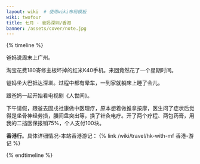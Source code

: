 ```yaml
---
layout: wiki  # 使用wiki布局模板
wiki: twofour
title: 七月 - 爸妈深圳/香港
banner: /assets/cover/note.jpg
--- 
```


{% timeline %}

<!-- node 2024.7.18 -->
爸妈说周末上广州。
<!-- node 2024.7.22 -->
淘宝花费180寄修主板坏掉的红米K40手机。来回竟然花了一个星期时间。 
<!-- node 2024.7.24 -->
爸妈坐大巴抵达深圳。过程中都有晕车，一到家就躺床上睡了会儿。
<!-- node 2024.7.25 -->
跟爸妈一起开始看电视剧《人世间》。
<!-- node 2024.7.26 -->
下午请假，跟爸去固戍社康做中医理疗，原本想着做推拿按摩，医生问了症状后觉得是坐骨神经劳损，腰间盘突出等，换了针灸电疗。开了两个疗程、两包药膏，用我的二挡医保报销75%，个人支付100块。
<!-- node 2024.7.27 -->
**香港行**。具体详细情况-本站香港游记：
{% link /wiki/travel/hk-with-mf 香港-游记 %}

{% endtimeline %}


